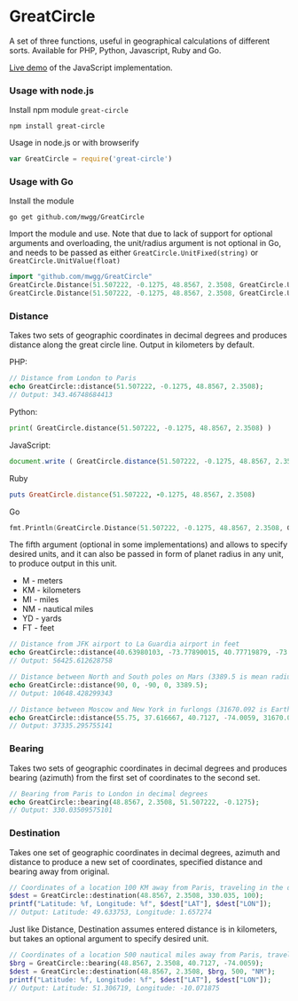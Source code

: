 GreatCircle
===========
A set of three functions, useful in geographical calculations of different sorts. Available for PHP, Python, Javascript, Ruby and Go.

[Live demo](http://mw.gg/gc/) of the JavaScript implementation.

### Usage with node.js
Install npm module `great-circle`
```
npm install great-circle
```
Usage in node.js or with browserify
```javascript
var GreatCircle = require('great-circle')
```

### Usage with Go
Install the module
```
go get github.com/mwgg/GreatCircle
```
Import the module and use. Note that due to lack of support for optional arguments and overloading, the unit/radius argument is not optional in Go, and needs to be passed as either `GreatCircle.UnitFixed(string)` or `GreatCircle.UnitValue(float)`
```go
import "github.com/mwgg/GreatCircle"
GreatCircle.Distance(51.507222, -0.1275, 48.8567, 2.3508, GreatCircle.UnitFixed("KM"))
GreatCircle.Distance(51.507222, -0.1275, 48.8567, 2.3508, GreatCircle.UnitValue(6371.009))
```

### Distance
Takes two sets of geographic coordinates in decimal degrees and produces distance along the great circle line. Output in kilometers by default.

PHP:
```php
// Distance from London to Paris
echo GreatCircle::distance(51.507222, -0.1275, 48.8567, 2.3508);
// Output: 343.46748684413
```
Python:
```python
print( GreatCircle.distance(51.507222, -0.1275, 48.8567, 2.3508) )
```
JavaScript:
```javascript
document.write ( GreatCircle.distance(51.507222, -0.1275, 48.8567, 2.3508) );
```
Ruby
```ruby
puts GreatCircle.distance(51.507222, -0.1275, 48.8567, 2.3508)
```
Go
```go
fmt.Println(GreatCircle.Distance(51.507222, -0.1275, 48.8567, 2.3508, GreatCircle.UnitFixed("KM")))
```
The fifth argument (optional in some implementations) and allows to specify desired units, and it can also be passed in form of planet radius in any unit, to produce output in this unit.
* M - meters
* KM - kilometers
* MI - miles
* NM - nautical miles
* YD - yards
* FT - feet

```php
// Distance from JFK airport to La Guardia airport in feet
echo GreatCircle::distance(40.63980103, -73.77890015, 40.77719879, -73.87259674, "FT");
// Output: 56425.612628758
```
```php
// Distance between North and South poles on Mars (3389.5 is mean radius of Mars in kilometers)
echo GreatCircle::distance(90, 0, -90, 0, 3389.5);
// Output: 10648.428299343
```
```php
// Distance between Moscow and New York in furlongs (31670.092 is Earth radius in furlongs)
echo GreatCircle::distance(55.75, 37.616667, 40.7127, -74.0059, 31670.092);
// Output: 37335.295755141
```
### Bearing
Takes two sets of geographic coordinates in decimal degrees and produces bearing (azimuth) from the first set of coordinates to the second set.
```php
// Bearing from Paris to London in decimal degrees
echo GreatCircle::bearing(48.8567, 2.3508, 51.507222, -0.1275);
// Output: 330.03509575101
```
### Destination
Takes one set of geographic coordinates in decimal degrees, azimuth and distance to produce a new set of coordinates, specified distance and bearing away from original.
```php
// Coordinates of a location 100 KM away from Paris, traveling in the direction of London
$dest = GreatCircle::destination(48.8567, 2.3508, 330.035, 100);
printf("Latitude: %f, Longitude: %f", $dest["LAT"], $dest["LON"]);
// Output: Latitude: 49.633753, Longitude: 1.657274
```
Just like Distance, Destination assumes entered distance is in kilometers, but takes an optional argument to specify desired unit.
```php
// Coordinates of a location 500 nautical miles away from Paris, traveling in the direction of New York
$brg = GreatCircle::bearing(48.8567, 2.3508, 40.7127, -74.0059);
$dest = GreatCircle::destination(48.8567, 2.3508, $brg, 500, "NM");
printf("Latitude: %f, Longitude: %f", $dest["LAT"], $dest["LON"]);
// Output: Latitude: 51.306719, Longitude: -10.071875
```
